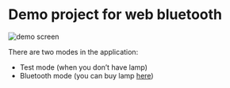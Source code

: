 # Demo project for web bluetooth

![demo screen](https://i.ibb.co/xsP8fNS/Screen-Shot-2019-12-31-at-10-45-31.png)

There are two modes in the application:
* Test mode (when you don’t have lamp)
* Bluetooth mode (you can buy lamp [here](https://ru.aliexpress.com/item/32973772871.html?spm=a2g0s.12269583.0.0.22256f9cM0OlbV))
